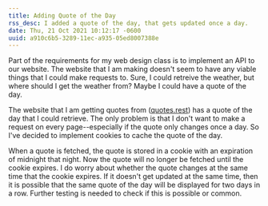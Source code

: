 ```yaml
---
title: Adding Quote of the Day
rss_desc: I added a quote of the day, that gets updated once a day.
date: Thu, 21 Oct 2021 10:12:17 -0600
uuid: a910c6b5-3289-11ec-a935-05ed8007388e
---
```


Part of the requirements for my web design class is to implement an API to our
website. The website that I am making doesn't seem to have any viable things
that I could make requests to. Sure, I could retreive the weather, but where
should I get the weather from? Maybe I could have a quote of the day.

The website that I am getting quotes from ([quotes.rest][quotes]) has a quote
of the day that I could retrieve. The only problem is that I don't want to make
a request on every page--especially if the quote only changes once a day. So
I've decided to implement cookies to cache the quote of the day.

When a quote is fetched, the quote is stored in a cookie with an expiration of
midnight that night. Now the quote will no longer be fetched until the cookie
expires. I do worry about whether the quote changes at the same time that the
cookie expires. If it doesn't get updated at the same time, then it is possible
that the same quote of the day will be displayed for two days in a row. Further
testing is needed to check if this is possible or common.

[quotes]: https://quotes.rest/